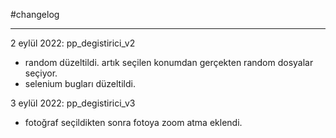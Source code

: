 #changelog
__________________________________________________________________

2 eylül 2022: pp_degistirici_v2

- random düzeltildi. artık seçilen konumdan gerçekten random dosyalar seçiyor.
- selenium bugları düzeltildi.

3 eylül 2022: pp_degistirici_v3

- fotoğraf seçildikten sonra fotoya zoom atma eklendi.
